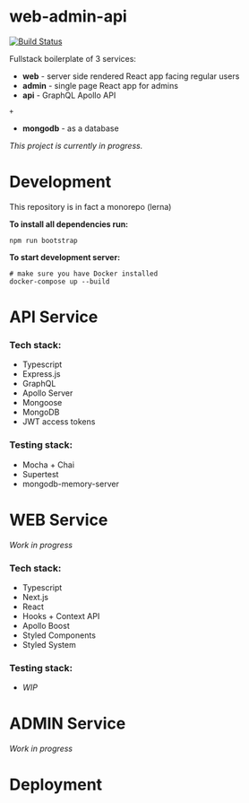 # web-admin-api

[![Build Status](https://travis-ci.com/michal-wrzosek/web-admin-api.svg?branch=master)](https://travis-ci.com/michal-wrzosek/web-admin-api)

Fullstack boilerplate of 3 services:

- **web** - server side rendered React app facing regular users
- **admin** - single page React app for admins
- **api** - GraphQL Apollo API

`+`

- **mongodb** - as a database

_This project is currently in progress._

# Development

This repository is in fact a monorepo (lerna)

**To install all dependencies run:**

```
npm run bootstrap
```

**To start development server:**

```
# make sure you have Docker installed
docker-compose up --build
```

# API Service

### Tech stack:

- Typescript
- Express.js
- GraphQL
- Apollo Server
- Mongoose
- MongoDB
- JWT access tokens

### Testing stack:

- Mocha + Chai
- Supertest
- mongodb-memory-server

# WEB Service

_Work in progress_

### Tech stack:

- Typescript
- Next.js
- React
- Hooks + Context API
- Apollo Boost
- Styled Components
- Styled System

### Testing stack:

- _WIP_

# ADMIN Service

_Work in progress_

# Deployment
